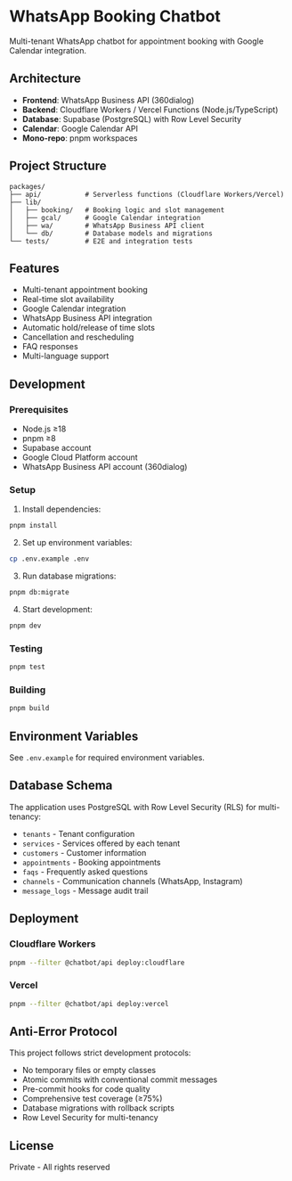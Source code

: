 # WhatsApp Booking Chatbot

Multi-tenant WhatsApp chatbot for appointment booking with Google Calendar integration.

## Architecture

- **Frontend**: WhatsApp Business API (360dialog)
- **Backend**: Cloudflare Workers / Vercel Functions (Node.js/TypeScript)
- **Database**: Supabase (PostgreSQL) with Row Level Security
- **Calendar**: Google Calendar API
- **Mono-repo**: pnpm workspaces

## Project Structure

```
packages/
├── api/           # Serverless functions (Cloudflare Workers/Vercel)
├── lib/
│   ├── booking/   # Booking logic and slot management
│   ├── gcal/      # Google Calendar integration
│   ├── wa/        # WhatsApp Business API client
│   └── db/        # Database models and migrations
└── tests/         # E2E and integration tests
```

## Features

- Multi-tenant appointment booking
- Real-time slot availability
- Google Calendar integration
- WhatsApp Business API integration
- Automatic hold/release of time slots
- Cancellation and rescheduling
- FAQ responses
- Multi-language support

## Development

### Prerequisites

- Node.js ≥18
- pnpm ≥8
- Supabase account
- Google Cloud Platform account
- WhatsApp Business API account (360dialog)

### Setup

1. Install dependencies:
```bash
pnpm install
```

2. Set up environment variables:
```bash
cp .env.example .env
```

3. Run database migrations:
```bash
pnpm db:migrate
```

4. Start development:
```bash
pnpm dev
```

### Testing

```bash
pnpm test
```

### Building

```bash
pnpm build
```

## Environment Variables

See `.env.example` for required environment variables.

## Database Schema

The application uses PostgreSQL with Row Level Security (RLS) for multi-tenancy:

- `tenants` - Tenant configuration
- `services` - Services offered by each tenant
- `customers` - Customer information
- `appointments` - Booking appointments
- `faqs` - Frequently asked questions
- `channels` - Communication channels (WhatsApp, Instagram)
- `message_logs` - Message audit trail

## Deployment

### Cloudflare Workers

```bash
pnpm --filter @chatbot/api deploy:cloudflare
```

### Vercel

```bash
pnpm --filter @chatbot/api deploy:vercel
```

## Anti-Error Protocol

This project follows strict development protocols:

- No temporary files or empty classes
- Atomic commits with conventional commit messages
- Pre-commit hooks for code quality
- Comprehensive test coverage (≥75%)
- Database migrations with rollback scripts
- Row Level Security for multi-tenancy

## License

Private - All rights reserved
